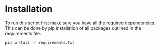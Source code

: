 # Installation

To run this script first make sure you have all the required dependencies. This can be done by pip installation of all packages outlined in the requirements file.

```
pip install -r requirements.txt
```

